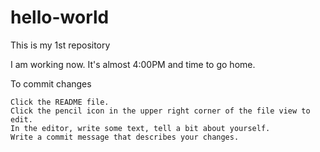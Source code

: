 hello-world
===========

This is my 1st repository

I am working now.
It's almost 4:00PM and time to go home.

To commit changes

    Click the README file.
    Click the pencil icon in the upper right corner of the file view to edit.
    In the editor, write some text, tell a bit about yourself.
    Write a commit message that describes your changes.


